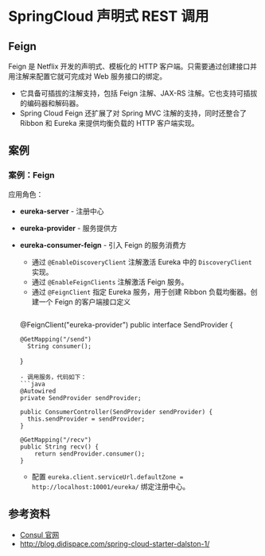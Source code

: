 # SpringCloud 声明式 REST 调用

## Feign

Feign 是 Netflix 开发的声明式、模板化的 HTTP 客户端。只需要通过创建接口并用注解来配置它就可完成对 Web 服务接口的绑定。

- 它具备可插拔的注解支持，包括 Feign 注解、JAX-RS 注解。它也支持可插拔的编码器和解码器。
- Spring Cloud Feign 还扩展了对 Spring MVC 注解的支持，同时还整合了 Ribbon 和 Eureka 来提供均衡负载的 HTTP 客户端实现。

## 案例

### 案例：Feign

应用角色：

- **eureka-server** - 注册中心
- **eureka-provider** - 服务提供方
- **eureka-consumer-feign** - 引入 Feign 的服务消费方
  - 通过 `@EnableDiscoveryClient` 注解激活 Eureka 中的 `DiscoveryClient` 实现。
  - 通过 `@EnableFeignClients` 注解激活 Feign 服务。
  - 通过 `@FeignClient` 指定 Eureka 服务，用于创建 Ribbon 负载均衡器。创建一个 Feign 的客户端接口定义
    ```java
  @FeignClient("eureka-provider")
    public interface SendProvider {
  
      @GetMapping("/send")
        String consumer();
  
    }
    ```
  - 调用服务，代码如下：
    ```java
  @Autowired
    private SendProvider sendProvider;
  
    public ConsumerController(SendProvider sendProvider) {
      this.sendProvider = sendProvider;
    }
  
    @GetMapping("/recv")
    public String recv() {
        return sendProvider.consumer();
    }
    ```
  - 配置 `eureka.client.serviceUrl.defaultZone = http://localhost:10001/eureka/` 绑定注册中心。

## 参考资料

- [Consul 官网](https://www.consul.io/)
- http://blog.didispace.com/spring-cloud-starter-dalston-1/
